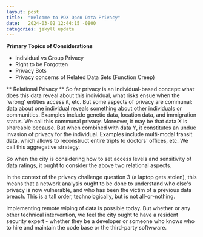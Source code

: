 ```yaml
---
layout: post
title:  "Welcome to PDX Open Data Privacy"
date:   2024-03-02 12:44:15 -0800
categories: jekyll update
---
```


**Primary Topics of Considerations**
- Individual vs Group Privacy
- Right to be Forgotten
- Privacy Bots
- Privacy concerns of Related Data Sets (Function Creep)

** Relational Privacy **
So far privacy is an individual-based concept: what does this data reveal about this individual, what risks ensue when the `wrong' entities access it, etc. But some aspects of privacy are communal: data about one individual reveals something about other individuals or communities. Examples include genetic data, location data, and immigration status. We call this communal privacy. Moreover, it may be that data X is shareable because. But when combined with data Y, it constitutes an undue invasion of privacy for the individual. Examples include multi-modal transit data, which allows to reconstruct entire tripts to doctors' offices, etc. We call this aggregative strategy.

So when the city is considering how to set access levels and sensitivity of data ratings, it ought to consider the above two relational aspects.

In the context of the privacy challenge question 3 (a laptop gets stolen), this means that a network analysis ought to be done to understand who else's privacy is now vulnerable, and who has been the victim of a previous data breach. This is a tall order, technologically, but is not all-or-nothing.

Implementing remote wiping of data is possible today. But whether or any other technical intervention, we feel the city ought to have a resident security expert - whether they be a developer or someone who knows who to hire and maintain the code base or the third-party softwware.